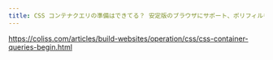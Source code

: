 ```yaml
---
title: CSS コンテナクエリの準備はできてる？ 安定版のブラウザにサポート、ポリフィルも大幅にアップデートされました | コリス
---
```


https://coliss.com/articles/build-websites/operation/css/css-container-queries-begin.html

